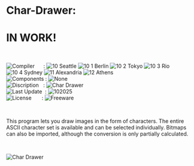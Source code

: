# Char-Drawer:


# IN WORK!


</br>

![Compiler](https://github.com/user-attachments/assets/a916143d-3f1b-4e1f-b1e0-1067ef9e0401) &nbsp;&nbsp;&nbsp;&nbsp;&nbsp;: ![10 Seattle](https://github.com/user-attachments/assets/c70b7f21-688a-4239-87c9-9a03a8ff25ab) ![10 1 Berlin](https://github.com/user-attachments/assets/bdcd48fc-9f09-4830-b82e-d38c20492362) ![10 2 Tokyo](https://github.com/user-attachments/assets/5bdb9f86-7f44-4f7e-aed2-dd08de170bd5) ![10 3 Rio](https://github.com/user-attachments/assets/e7d09817-54b6-4d71-a373-22ee179cd49c) ![10 4 Sydney](https://github.com/user-attachments/assets/e75342ca-1e24-4a7e-8fe3-ce22f307d881) ![11 Alexandria](https://github.com/user-attachments/assets/64f150d0-286a-4edd-acab-9f77f92d68ad) ![12 Athens](https://github.com/user-attachments/assets/59700807-6abf-4e6d-9439-5dc70fc0ceca)  
![Components](https://github.com/user-attachments/assets/d6a7a7a4-f10e-4df1-9c4f-b4a1a8db7f0e) : ![None](https://github.com/user-attachments/assets/30ebe930-c928-4aaf-a8e1-5f68ec1ff349)  
![Discription](https://github.com/user-attachments/assets/4a778202-1072-463a-bfa3-842226e300af) &nbsp;&nbsp;: ![Char Drawer](https://github.com/user-attachments/assets/14be320b-d6d6-4e3f-ac0e-5fb5a4fc4f31)  
![Last Update](https://github.com/user-attachments/assets/e1d05f21-2a01-4ecf-94f3-b7bdff4d44dd) &nbsp;: ![102025](https://github.com/user-attachments/assets/62cea8cc-bd7d-49bd-b920-5590016735c0)  
![License](https://github.com/user-attachments/assets/ff71a38b-8813-4a79-8774-09a2f3893b48) &nbsp;&nbsp;&nbsp;&nbsp;&nbsp;&nbsp;: ![Freeware](https://github.com/user-attachments/assets/1fea2bbf-b296-4152-badd-e1cdae115c43)

</br>


This program lets you draw images in the form of characters.
The entire ASCII character set is available and can be selected individually. Bitmaps can also be imported, although the conversion is only partially calculated.

</br>

![Char Drawer](https://github.com/user-attachments/assets/46074b6e-ebcd-4ef4-b552-3d81f9c15f9b)

</br>

